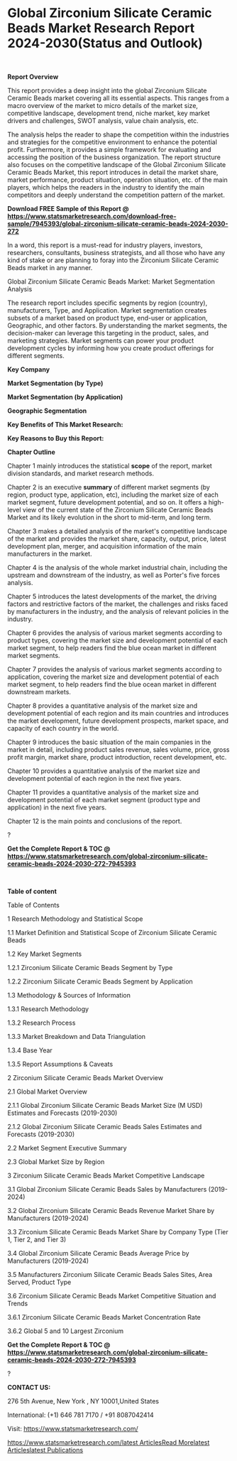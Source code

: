 <h1>Global Zirconium Silicate Ceramic Beads Market Research Report 2024-2030(Status and Outlook)</h1><br/><p><strong>Report Overview</strong></p>
 
 
 
 <p>This report provides a deep insight into the global Zirconium Silicate Ceramic Beads market covering all its essential aspects. This ranges from a macro overview of the market to micro details of the market size, competitive landscape, development trend, niche market, key market drivers and challenges, SWOT analysis, value chain analysis, etc.</p>
 
 
 
 <p>The analysis helps the reader to shape the competition within the industries and strategies for the competitive environment to enhance the potential profit. Furthermore, it provides a simple framework for evaluating and accessing the position of the business organization. The report structure also focuses on the competitive landscape of the Global Zirconium Silicate Ceramic Beads Market, this report introduces in detail the market share, market performance, product situation, operation situation, etc. of the main players, which helps the readers in the industry to identify the main competitors and deeply understand the competition pattern of the market.</p>
 
 
 
 <p><strong>Download FREE Sample of this Report @ <a href="https://www.statsmarketresearch.com/download-free-sample/7945393/global-zirconium-silicate-ceramic-beads-2024-2030-272">https://www.statsmarketresearch.com/download-free-sample/7945393/global-zirconium-silicate-ceramic-beads-2024-2030-272</a></strong></p>
 
 
 
 <p>In a word, this report is a must-read for industry players, investors, researchers, consultants, business strategists, and all those who have any kind of stake or are planning to foray into the Zirconium Silicate Ceramic Beads market in any manner.</p>
 
 
 
 <p>Global Zirconium Silicate Ceramic Beads Market: Market Segmentation Analysis</p>
 
 
 
 <p>The research report includes specific segments by region (country), manufacturers, Type, and Application. Market segmentation creates subsets of a market based on product type, end-user or application, Geographic, and other factors. By understanding the market segments, the decision-maker can leverage this targeting in the product, sales, and marketing strategies. Market segments can power your product development cycles by informing how you create product offerings for different segments.</p>
 
 
 
 <p><strong>Key Company</strong></p>
 
 
 
 <p><strong>Market Segmentation (by Type)</strong></p>
 
 
 
 <p><strong>Market Segmentation (<strong>by Application</strong>)</strong></p>
 
 
 
 <p><strong>Geographic Segmentation</strong></p>
 
 
 
 <p><strong>Key Benefits of This Market Research:</strong></p>
 
 
 
 <p><strong>Key <strong>Reasons to Buy</strong> this Report:</strong></p>
 
 
 
 <p><strong>Chapter Outline</strong></p>
 
 
 
 <p>Chapter 1 mainly introduces the statistical <strong>scope</strong> of the report, market division standards, and market research methods.</p>
 
 
 
 <p>Chapter 2 is an executive <strong>summary</strong> of different market segments (by region, product type, application, etc), including the market size of each market segment, future development potential, and so on. It offers a high-level view of the current state of the Zirconium Silicate Ceramic Beads Market and its likely evolution in the short to mid-term, and long term.</p>
 
 
 
 <p>Chapter 3 makes a detailed analysis of the market&#39;s competitive landscape of the market and provides the market share, capacity, output, price, latest development plan, merger, and acquisition information of the main manufacturers in the market.</p>
 
 
 
 <p>Chapter 4 is the analysis of the whole market industrial chain, including the upstream and downstream of the industry, as well as Porter&#39;s five forces analysis.</p>
 
 
 
 <p>Chapter 5 introduces the latest developments of the market, the driving factors and restrictive factors of the market, the challenges and risks faced by manufacturers in the industry, and the analysis of relevant policies in the industry.</p>
 
 
 
 <p>Chapter 6 provides the analysis of various market segments according to product types, covering the market size and development potential of each market segment, to help readers find the blue ocean market in different market segments.</p>
 
 
 
 <p>Chapter 7 provides the analysis of various market segments according to application, covering the market size and development potential of each market segment, to help readers find the blue ocean market in different downstream markets.</p>
 
 
 
 <p>Chapter 8 provides a quantitative analysis of the market size and development potential of each region and its main countries and introduces the market development, future development prospects, market space, and capacity of each country in the world.</p>
 
 
 
 <p>Chapter 9 introduces the basic situation of the main companies in the market in detail, including product sales revenue, sales volume, price, gross profit margin, market share, product introduction, recent development, etc.</p>
 
 
 
 <p>Chapter 10 provides a quantitative analysis of the market size and development potential of each region in the next five years.</p>
 
 
 
 <p>Chapter 11 provides a quantitative analysis of the market size and development potential of each market segment (product type and application) in the next five years.</p>
 
 
 
 <p>Chapter 12 is the main points and conclusions of the report.</p>
 
 
 
 <p>? </p>
 
 
 
 <div><b>Get the Complete Report & TOC @ <a href="https://www.statsmarketresearch.com/global-zirconium-silicate-ceramic-beads-2024-2030-272-7945393">https://www.statsmarketresearch.com/global-zirconium-silicate-ceramic-beads-2024-2030-272-7945393</a></b></div>
 
 
 
 <p><br />
 
 <b>Table of content</b></p>
 
 
 
 <p>Table of Contents<br />
 
 1 Research Methodology and Statistical Scope<br />
 
 1.1 Market Definition and Statistical Scope of Zirconium Silicate Ceramic Beads<br />
 
 1.2 Key Market Segments<br />
 
 1.2.1 Zirconium Silicate Ceramic Beads Segment by Type<br />
 
 1.2.2 Zirconium Silicate Ceramic Beads Segment by Application<br />
 
 1.3 Methodology & Sources of Information<br />
 
 1.3.1 Research Methodology<br />
 
 1.3.2 Research Process<br />
 
 1.3.3 Market Breakdown and Data Triangulation<br />
 
 1.3.4 Base Year<br />
 
 1.3.5 Report Assumptions & Caveats<br />
 
 2 Zirconium Silicate Ceramic Beads Market Overview<br />
 
 2.1 Global Market Overview<br />
 
 2.1.1 Global Zirconium Silicate Ceramic Beads Market Size (M USD) Estimates and Forecasts (2019-2030)<br />
 
 2.1.2 Global Zirconium Silicate Ceramic Beads Sales Estimates and Forecasts (2019-2030)<br />
 
 2.2 Market Segment Executive Summary<br />
 
 2.3 Global Market Size by Region<br />
 
 3 Zirconium Silicate Ceramic Beads Market Competitive Landscape<br />
 
 3.1 Global Zirconium Silicate Ceramic Beads Sales by Manufacturers (2019-2024)<br />
 
 3.2 Global Zirconium Silicate Ceramic Beads Revenue Market Share by Manufacturers (2019-2024)<br />
 
 3.3 Zirconium Silicate Ceramic Beads Market Share by Company Type (Tier 1, Tier 2, and Tier 3)<br />
 
 3.4 Global Zirconium Silicate Ceramic Beads Average Price by Manufacturers (2019-2024)<br />
 
 3.5 Manufacturers Zirconium Silicate Ceramic Beads Sales Sites, Area Served, Product Type<br />
 
 3.6 Zirconium Silicate Ceramic Beads Market Competitive Situation and Trends<br />
 
 3.6.1 Zirconium Silicate Ceramic Beads Market Concentration Rate<br />
 
 3.6.2 Global 5 and 10 Largest Zirconium</p>
 
 
 
 <div><b>Get the Complete Report & TOC @ <a href="https://www.statsmarketresearch.com/global-zirconium-silicate-ceramic-beads-2024-2030-272-7945393">https://www.statsmarketresearch.com/global-zirconium-silicate-ceramic-beads-2024-2030-272-7945393</a></b></div>
 
 
 
 <p>? </p>
 
 
 
 <p><b>CONTACT US:</b><br />
 
 276 5th Avenue, New York , NY 10001,United States<br />
 
 International: (+1) 646 781 7170 / +91 8087042414<br />
 
 Visit: <a href="https://www.statsmarketresearch.com/">https://www.statsmarketresearch.com/</a><br />
 
 <a href="https://gyeongbokgung.com">https://www.statsmarketresearch.com/</a><a href="https://hallyeomaritime.com">latest Articles</a><a href="https://jingwansa.com">Read More</a><a href="https://nguoiviet.jp/">latest Articles</a><a href="https://www.intelmarketresearch.com/">latest Publications</a></p>